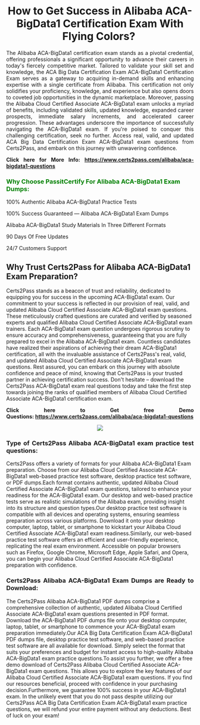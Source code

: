 <h1 style="text-align: center;"><strong>How to Get Success in Alibaba ACA-BigData1 Certification Exam With Flying Colors? </strong></h1>

<p style="text-align: justify;">The Alibaba ACA-BigData1 certification exam stands as a pivotal credential, offering professionals a significant opportunity to advance their careers in today's fiercely competitive market. Tailored to validate your skill set and knowledge, the ACA Big Data Certification Exam ACA-BigData1 Certification Exam serves as a gateway to acquiring in-demand skills and enhancing expertise with a single certificate from Alibaba. This certification not only solidifies your proficiency, knowledge, and experience but also opens doors to coveted job opportunities in the dynamic marketplace. Moreover, passing the Alibaba Cloud Certified Associate ACA-BigData1 exam unlocks a myriad of benefits, including validated skills, updated knowledge, expanded career prospects, immediate salary increments, and accelerated career progression. These advantages underscore the importance of successfully navigating the ACA-BigData1 exam. If you're poised to conquer this challenging certification, seek no further. Access real, valid, and updated ACA Big Data Certification Exam ACA-BigData1 exam questions from Certs2Pass, and embark on this journey with unwavering confidence.</p>

<p style="text-align: justify;"><strong>Click here for More Info: <a href="https://www.certs2pass.com/alibaba/aca-bigdata1-questions">https://www.certs2pass.com/alibaba/aca-bigdata1-questions</a></strong></p>

<h3><strong><span style="display:block; color:Green;">Why Choose PassitCertify For Alibaba ACA-BigData1 Exam Dumps: </span></strong></h3>

<p style="text-align: justify;">100% Authentic Alibaba ACA-BigData1 Practice Tests</p>

<p style="text-align: justify;">100% Success Guaranteed — Alibaba ACA-BigData1 Exam Dumps</p>

<p style="text-align: justify;">Alibaba ACA-BigData1 Study Materials In Three Different Formats</p>

<p style="text-align: justify;">90 Days Of Free Updates</p>

<p style="text-align: justify;">24/7 Customers Support</p>

<h2><strong>Why Trust Certs2Pass for Alibaba ACA-BigData1 Exam Preparation?</strong></h2>

<p>Certs2Pass stands as a beacon of trust and reliability, dedicated to equipping you for success in the upcoming ACA-BigData1 exam. Our commitment to your success is reflected in our provision of real, valid, and updated Alibaba Cloud Certified Associate ACA-BigData1 exam questions. These meticulously crafted questions are curated and verified by seasoned experts and qualified Alibaba Cloud Certified Associate ACA-BigData1 exam trainers. Each ACA-BigData1 exam question undergoes rigorous scrutiny to ensure accuracy and comprehensiveness, guaranteeing that you are fully prepared to excel in the Alibaba ACA-BigData1 exam. Countless candidates have realized their aspirations of achieving their dream ACA-BigData1 certification, all with the invaluable assistance of Certs2Pass's real, valid, and updated Alibaba Cloud Certified Associate ACA-BigData1 exam questions. Rest assured, you can embark on this journey with absolute confidence and peace of mind, knowing that Certs2Pass is your trusted partner in achieving certification success. Don't hesitate – download the Certs2Pass ACA-BigData1 exam real questions today and take the first step towards joining the ranks of qualified members of Alibaba Cloud Certified Associate ACA-BigData1 certification exam.</p>

<p style="text-align: justify;"><strong>Click here to Get free Demo Questions: <a href="https://www.certs2pass.com/alibaba/aca-bigdata1-questions">https://www.certs2pass.com/alibaba/aca-bigdata1-questions</a></strong></p>

<p style="text-align: center;"><img src="https://i.imgur.com/8DtcaoZ.jpg" /></p>

<h3 style="text-align: justify;"><strong>Type of Certs2Pass Alibaba ACA-BigData1 exam practice test questions:</strong></h3>

<p>Certs2Pass offers a variety of formats for your Alibaba ACA-BigData1 Exam preparation. Choose from our Alibaba Cloud Certified Associate ACA-BigData1 web-based practice test software, desktop practice test software, or PDF dumps.Each format contains authentic, updated Alibaba Cloud Certified Associate ACA-BigData1 exam questions, tailored to enhance your readiness for the ACA-BigData1 exam. Our desktop and web-based practice tests serve as realistic simulations of the Alibaba exam, providing insight into its structure and question types.Our desktop practice test software is compatible with all devices and operating systems, ensuring seamless preparation across various platforms. Download it onto your desktop computer, laptop, tablet, or smartphone to kickstart your Alibaba Cloud Certified Associate ACA-BigData1 exam readiness.Similarly, our web-based practice test software offers an efficient and user-friendly experience, replicating the real exam environment. Accessible on popular browsers such as Firefox, Google Chrome, Microsoft Edge, Apple Safari, and Opera, you can begin your Alibaba Cloud Certified Associate ACA-BigData1 preparation with confidence.</p>

<h3 style="text-align: justify;"><strong>Certs2Pass Alibaba ACA-BigData1 Exam Dumps are Ready to Download:</strong></h3>

<p>The Certs2Pass Alibaba ACA-BigData1 PDF dumps comprise a comprehensive collection of authentic, updated Alibaba Cloud Certified Associate ACA-BigData1 exam questions presented in PDF format. Download the ACA-BigData1 PDF dumps file onto your desktop computer, laptop, tablet, or smartphone to commence your ACA-BigData1 exam preparation immediately.Our ACA Big Data Certification Exam ACA-BigData1 PDF dumps file, desktop practice test software, and web-based practice test software are all available for download. Simply select the format that suits your preferences and budget for instant access to high-quality Alibaba ACA-BigData1 exam practice questions.To assist you further, we offer a free demo download of Certs2Pass Alibaba Cloud Certified Associate ACA-BigData1 exam questions. This allows you to explore the key features of our Alibaba Cloud Certified Associate ACA-BigData1 exam questions. If you find our resources beneficial, proceed with confidence in your purchasing decision.Furthermore, we guarantee 100% success in your ACA-BigData1 exam. In the unlikely event that you do not pass despite utilizing our Certs2Pass ACA Big Data Certification Exam ACA-BigData1 exam practice questions, we will refund your entire payment without any deductions. Best of luck on your exam!</p>
